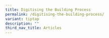 ```yaml
---
title: Digitising the Building Process
permalink: /digitising-the-building-process/
variant: tiptap
description: ""
third_nav_title: Articles
---
```

